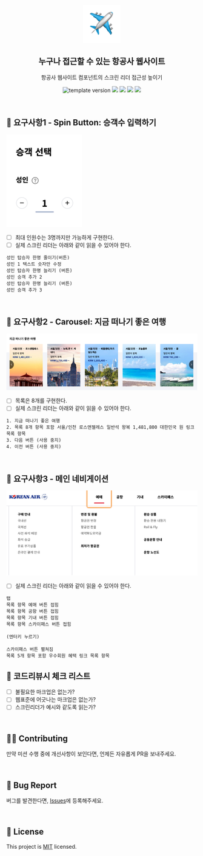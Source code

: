 <p align="middle" >
  <img width="100px;" src="./src/images/airplane.png"/>
</p>
<h2 align="middle">누구나 접근할 수 있는 항공사 웹사이트</h2>
<p align="middle">항공사 웹사이트 컴포넌트의 스크린 리더 접근성 높이기</p>
<p align="middle">
  <img src="https://img.shields.io/badge/version-1.0.0-blue?style=flat-square" alt="template version"/>
  <img src="https://img.shields.io/badge/language-html-red.svg?style=flat-square"/>
  <img src="https://img.shields.io/badge/language-css-blue.svg?style=flat-square"/>
  <img src="https://img.shields.io/badge/language-js-yellow.svg?style=flat-square"/>
  <img src="https://img.shields.io/badge/license-MIT-brightgreen.svg?style=flat-square"/>
</p>

<br/>

## 🎯 요구사항1 - Spin Button: 승객수 입력하기

<img src="./src/images/spin_button_sample.png">

- [ ] 최대 인원수는 3명까지만 가능하게 구현한다.
- [ ] 실제 스크린 리더는 아래와 같이 읽을 수 있어야 한다.

```
성인 탑승자 한명 줄이기(버튼)
성인 1 텍스트 숫자만 수정
성인 탑승자 한명 늘리기 (버튼)
성인 승객 추가 2
성인 탑승자 한명 늘리기 (버튼)
성인 승객 추가 3
```

<br/>

## 🎯 요구사항2 - Carousel: 지금 떠나기 좋은 여행

<img src="./src/images/carousel_sample.png">

- [ ] 목록은 8개를 구현한다.
- [ ] 실제 스크린 리더는 아래와 같이 읽을 수 있어야 한다.

```
1. 지금 떠나기 좋은 여행
2. 목록 8개 항목 포함 서울/인천 로스앤젤레스 일반석 왕복 1,481,800 대한민국 원 링크 목록 항목
3. 다음 버튼 (사용 중지)
4. 이전 버튼 (사용 중지)
```

<br/>

## 🎯 요구사항3 - 메인 네비게이션

<img src="./src/images/navigation_sample.png">

- [ ] 실제 스크린 리더는 아래와 같이 읽을 수 있어야 한다.

```
탭
목록 항목 예매 버튼 접힘
목록 항목 공항 버튼 접힘
목록 항목 기내 버튼 접힘
목록 항목 스카이패스 버튼 접힘

(엔터키 누르기)

스카이패스 버튼 펼쳐짐
목록 5개 항목 포함 우수회원 혜택 링크 목록 항목
```

## 📝 코드리뷰시 체크 리스트

- [ ] 불필요한 마크업은 없는가?
- [ ] 웹표준에 어긋나는 마크업은 없는가?
- [ ] 스크린리더가 예시와 같도록 읽는가?

<br/>

## 👏🏼 Contributing

만약 미션 수행 중에 개선사항이 보인다면, 언제든 자유롭게 PR을 보내주세요.

<br/>

## 🐞 Bug Report

버그를 발견한다면, [Issues](https://github.com/woowacourse/a11y-airline/issues)에 등록해주세요.

<br/>

## 📝 License

This project is [MIT](https://github.com/woowacourse/a11y-airline/blob/main/LICENSE) licensed.
